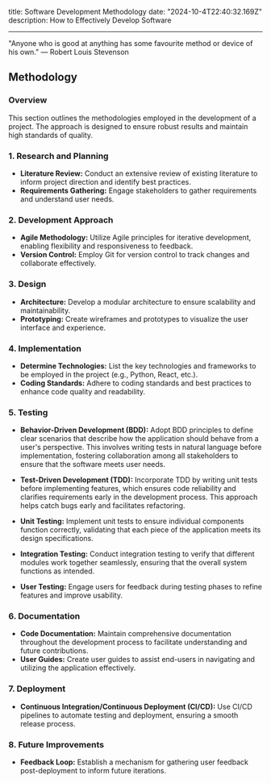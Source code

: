 title: Software Development Methodology
date: "2024-10-4T22:40:32.169Z"
description: How to Effectively Develop Software

---

"Anyone who is good at anything has some favourite method or device of his own." — Robert Louis Stevenson

## Methodology

### Overview

This section outlines the methodologies employed in the development of a project. The approach is designed to ensure robust results and maintain high standards of quality.

### 1. Research and Planning

- **Literature Review:** Conduct an extensive review of existing literature to inform project direction and identify best practices.
- **Requirements Gathering:** Engage stakeholders to gather requirements and understand user needs.

### 2. Development Approach

- **Agile Methodology:** Utilize Agile principles for iterative development, enabling flexibility and responsiveness to feedback.
- **Version Control:** Employ Git for version control to track changes and collaborate effectively.

### 3. Design

- **Architecture:** Develop a modular architecture to ensure scalability and maintainability.
- **Prototyping:** Create wireframes and prototypes to visualize the user interface and experience.

### 4. Implementation

- **Determine Technologies:** List the key technologies and frameworks to be employed in the project (e.g., Python, React, etc.).
- **Coding Standards:** Adhere to coding standards and best practices to enhance code quality and readability.

### 5. Testing

- **Behavior-Driven Development (BDD):** Adopt BDD principles to define clear scenarios that describe how the application should behave from a user's perspective. This involves writing tests in natural language before implementation, fostering collaboration among all stakeholders to ensure that the software meets user needs.

- **Test-Driven Development (TDD):** Incorporate TDD by writing unit tests before implementing features, which ensures code reliability and clarifies requirements early in the development process. This approach helps catch bugs early and facilitates refactoring.

- **Unit Testing:** Implement unit tests to ensure individual components function correctly, validating that each piece of the application meets its design specifications.

- **Integration Testing:** Conduct integration testing to verify that different modules work together seamlessly, ensuring that the overall system functions as intended.

- **User Testing:** Engage users for feedback during testing phases to refine features and improve usability.

### 6. Documentation

- **Code Documentation:** Maintain comprehensive documentation throughout the development process to facilitate understanding and future contributions.
- **User Guides:** Create user guides to assist end-users in navigating and utilizing the application effectively.

### 7. Deployment

- **Continuous Integration/Continuous Deployment (CI/CD):** Use CI/CD pipelines to automate testing and deployment, ensuring a smooth release process.

### 8. Future Improvements

- **Feedback Loop:** Establish a mechanism for gathering user feedback post-deployment to inform future iterations.
